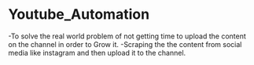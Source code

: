 # Youtube_Automation
-To solve the real world problem of not getting time to upload 
  the content on the channel in order to Grow it. 
-Scraping the the content from social media like instagram and 
  then upload it to the channel.
